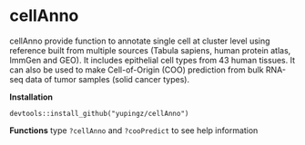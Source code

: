 # cellAnno
cellAnno provide function to annotate single cell at cluster level using reference built from multiple sources (Tabula sapiens, human protein atlas, ImmGen and GEO). It includes epithelial cell types from 43 human tissues. 
It can also be used to make Cell-of-Origin (COO) prediction from bulk RNA-seq data of tumor samples (solid cancer types).

**Installation**

`devtools::install_github("yupingz/cellAnno")`

**Functions**
type `?cellAnno` and `?cooPredict` to see help information
